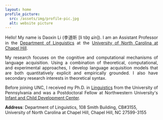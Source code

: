 ```yaml
---
layout: home
profile_picture:
  src: /assets/img/profile-pic.jpg
  alt: website picture
---
```



<p style='text-align: justify;'>
Hello! My name is Daoxin Li (李道昕 [lì tɑ̂ʊ̯ ɕín]). I am an Assistant Professor in the <a href="https://linguistics.unc.edu/">Department of Linguistics</a> at the <a href="https://www.unc.edu/">University of North Carolina at Chapel Hill</a>. 
</p>

<p style='text-align: justify;'>
My research focuses on the cognitive and computational mechanisms of language acquisition. Using a combination of theoretical, computational, and experimental approaches, I develop language acquisition models that are both quantitatively explicit and empirically grounded. I also have secondary research interests in theoretical syntax.
</p>

<p style='text-align: justify;'>
Before joining UNC, I received my Ph.D. in <a href="https://www.ling.upenn.edu">Linguistics</a> from the University of Pennsylvania and was a Postdoctoral Fellow at Northwestern University's <a href="https://childdevelopment.northwestern.edu/">Infant and Child Development Center</a>.
</p>

**Address**: Department of Linguistics, 108 Smith Building, CB#3155, University of North Carolina at Chapel Hill, Chapel Hill, NC 27599-3155
